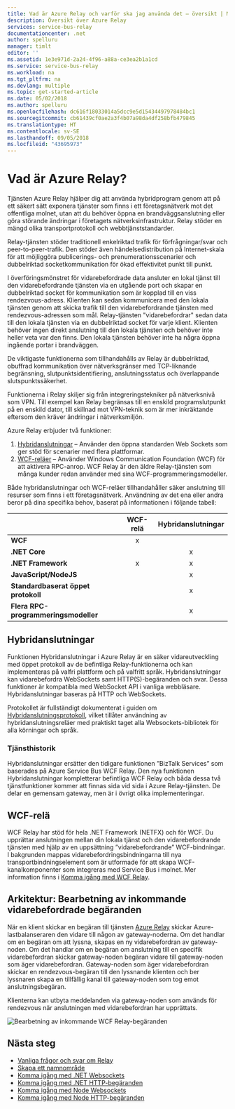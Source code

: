 ```yaml
---
title: Vad är Azure Relay och varför ska jag använda det – översikt | Microsoft Docs
description: Översikt över Azure Relay
services: service-bus-relay
documentationcenter: .net
author: spelluru
manager: timlt
editor: ''
ms.assetid: 1e3e971d-2a24-4f96-a88a-ce3ea2b1a1cd
ms.service: service-bus-relay
ms.workload: na
ms.tgt_pltfrm: na
ms.devlang: multiple
ms.topic: get-started-article
ms.date: 05/02/2018
ms.author: spelluru
ms.openlocfilehash: dc616f18033014a5dcc9e5d15434497978484bc1
ms.sourcegitcommit: cb61439cf0ae2a3f4b07a98da4df258bfb479845
ms.translationtype: HT
ms.contentlocale: sv-SE
ms.lasthandoff: 09/05/2018
ms.locfileid: "43695973"
---
```

# <a name="what-is-azure-relay"></a>Vad är Azure Relay?

Tjänsten Azure Relay hjälper dig att använda hybridprogram genom att på ett säkert sätt exponera tjänster som finns i ett företagsnätverk mot det offentliga molnet, utan att du behöver öppna en brandväggsanslutning eller göra störande ändringar i företagets nätverksinfrastruktur. Relay stöder en mängd olika transportprotokoll och webbtjänststandarder.

Relay-tjänsten stöder traditionell enkelriktad trafik för förfrågningar/svar och peer-to-peer-trafik. Den stöder även händelsedistribution på Internet-skala för att möjliggöra publicerings- och prenumerationsscenarier och dubbelriktad socketkommunikation för ökad effektivitet punkt till punkt.

I överföringsmönstret för vidarebefordrade data ansluter en lokal tjänst till den vidarebefordrande tjänsten via en utgående port och skapar en dubbelriktad socket för kommunikation som är kopplad till en viss rendezvous-adress. Klienten kan sedan kommunicera med den lokala tjänsten genom att skicka trafik till den vidarebefordrande tjänsten med rendezvous-adressen som mål. Relay-tjänsten "vidarebefordrar" sedan data till den lokala tjänsten via en dubbelriktad socket för varje klient. Klienten behöver ingen direkt anslutning till den lokala tjänsten och behöver inte heller veta var den finns. Den lokala tjänsten behöver inte ha några öppna ingående portar i brandväggen.

De viktigaste funktionerna som tillhandahålls av Relay är dubbelriktad, obuffrad kommunikation över nätverksgränser med TCP-liknande begränsning, slutpunktsidentifiering, anslutningsstatus och överlappande slutspunktssäkerhet.

Funktionerna i Relay skiljer sig från integreringstekniker på nätverksnivå som VPN. Till exempel kan Relay begränsas till en enskild programslutpunkt på en enskild dator, till skillnad mot VPN-teknik som är mer inkräktande eftersom den kräver ändringar i nätverksmiljön.

Azure Relay erbjuder två funktioner:

1. [Hybridanslutningar](#hybrid-connections) – Använder den öppna standarden Web Sockets som ger stöd för scenarier med flera plattformar.
2. [WCF-reläer](#wcf-relays) – Använder Windows Communication Foundation (WCF) för att aktivera RPC-anrop. WCF Relay är den äldre Relay-tjänsten som många kunder redan använder med sina WCF-programmeringsmodeller.

Både hybridanslutningar och WCF-reläer tillhandahåller säker anslutning till resurser som finns i ett företagsnätverk. Användning av det ena eller andra beror på dina specifika behov, baserat på informationen i följande tabell:

|  | WCF-relä | Hybridanslutningar |
| --- |:---:|:---:|
| **WCF** |x | |
| **.NET Core** | |x |
| **.NET Framework** |x |x |
| **JavaScript/NodeJS** | |x |
| **Standardbaserat öppet protokoll** | |x |
| **Flera RPC-programmeringsmodeller** | |x |

## <a name="hybrid-connections"></a>Hybridanslutningar

Funktionen Hybridanslutningar i Azure Relay är en säker vidareutveckling med öppet protokoll av de befintliga Relay-funktionerna och kan implementeras på valfri plattform och på valfritt språk. Hybridanslutningar kan vidarebefordra WebSockets samt HTTP(S)-begäranden och svar. Dessa funktioner är kompatibla med WebSocket API i vanliga webbläsare. Hybridanslutningar baseras på HTTP och WebSockets.

Protokollet är fullständigt dokumenterat i guiden om [Hybridanslutningsprotokoll](relay-hybrid-connections-protocol.md), vilket tillåter användning av hybridanslutningsreläer med praktiskt taget alla Websockets-bibliotek för alla körningar och språk.

### <a name="service-history"></a>Tjänsthistorik

Hybridanslutningar ersätter den tidigare funktionen ”BizTalk Services” som baserades på Azure Service Bus WCF Relay. Den nya funktionen Hybridanslutningar kompletterar befintliga WCF Relay och båda dessa två tjänstfunktioner kommer att finnas sida vid sida i Azure Relay-tjänsten. De delar en gemensam gateway, men är i övrigt olika implementeringar.

## <a name="wcf-relay"></a>WCF-relä

WCF Relay har stöd för hela .NET Framework (NETFX) och för WCF. Du upprättar anslutningen mellan din lokala tjänst och den vidarebefordrande tjänsten med hjälp av en uppsättning ”vidarebefordrande” WCF-bindningar. I bakgrunden mappas vidarebefordringsbindningarna till nya transportbindningselement som är utformade för att skapa WCF-kanalkomponenter som integreras med Service Bus i molnet. Mer information finns i [Komma igång med WCF Relay](relay-wcf-dotnet-get-started.md).

## <a name="architecture-processing-of-incoming-relay-requests"></a>Arkitektur: Bearbetning av inkommande vidarebefordrade begäranden

När en klient skickar en begäran till tjänsten [Azure Relay](/azure/service-bus-relay/) skickar Azure-lastbalanseraren den vidare till någon av gateway-noderna. Om det handlar om en begäran om att lyssna, skapas en ny vidarebefordran av gateway-noden. Om det handlar om en begäran om anslutning till en specifik vidarebefordran skickar gateway-noden begäran vidare till gateway-noden som äger vidarebefordran. Gateway-noden som äger vidarebefordran skickar en rendezvous-begäran till den lyssnande klienten och ber lyssnaren skapa en tillfällig kanal till gateway-noden som tog emot anslutningsbegäran.

Klienterna kan utbyta meddelanden via gateway-noden som används för rendezvous när anslutningen med vidarebefordran har upprättats.

![Bearbetning av inkommande WCF Relay-begäranden](./media/relay-what-is-it/ic690645.png)

## <a name="next-steps"></a>Nästa steg

* [Vanliga frågor och svar om Relay](relay-faq.md)
* [Skapa ett namnområde](relay-create-namespace-portal.md)
* [Komma igång med .NET Websockets](relay-hybrid-connections-dotnet-get-started.md)
* [Komma igång med .NET HTTP-begäranden](relay-hybrid-connections-http-requests-dotnet-get-started.md)
* [Komma igång med Node Websockets](relay-hybrid-connections-node-get-started.md)
* [Komma igång med Node HTTP-begäranden](relay-hybrid-connections-http-requests-node-get-started.md)

